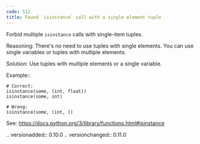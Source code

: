 ```yaml
---
code: 512
title: Found `isinstance` call with a single element tuple
---
```



Forbid multiple ``isinstance`` calls with single-item tuples.

Reasoning:
    There's no need to use tuples with single elements.
    You can use single variables or tuples with multiple elements.

Solution:
    Use tuples with multiple elements or a single variable.

Example::

    # Correct:
    isinstance(some, (int, float))
    isinstance(some, int)

    # Wrong:
    isinstance(some, (int, ))

See: https://docs.python.org/3/library/functions.html#isinstance

.. versionadded:: 0.10.0
.. versionchanged:: 0.11.0